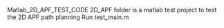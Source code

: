 Matlab_2D_APF_TEST_CODE
2D_APF folder is a matlab test project to test the 2D APF path planning
Run test_main.m 



